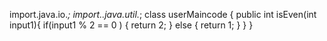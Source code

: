 import.java.io.*;
import..java.util.*;
class userMaincode
{
public int isEven(int input1){
  if(input1 % 2 == 0 )
  {
     return 2;
  }
  else
  {
     return 1;
  }
}
}
